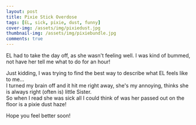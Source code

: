 ```yaml
---
layout: post
title: Pixie Stick Overdose
tags: [EL, sick, pixie, dust, funny]
cover-img: /assets/img/pixiedust.jpg
thumbnail-img: /assets/img/pixiebundle.jpg
comments: true
---
```

EL had to take the day off, as she wasn't feeling well. I was kind of bummed, not have her tell me what to do for an hour!

 Just kidding, I was trying to find the best way to describe what EL feels like to me...  
 I turned my brain off and it hit me right away, she's my annoying, thinks she is always right (often is) little Sister.  
 So when I read she was sick all I could think of was her passed out on the floor is a pixie dust haze!  
 
Hope you feel better soon!
